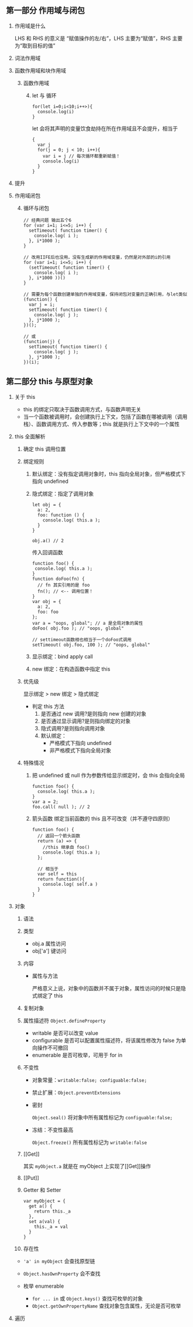 ## 第一部分 作用域与闭包

1. 作用域是什么

   LHS 和 RHS 的意义是 “赋值操作的左/右”，LHS 主要为“赋值”，RHS 主要为“取到目标的值”

2. 词法作用域
3. 函数作用域和块作用域

   3. 函数作用域

      4. let 与 循环

         ```
         for(let i=0;i<10;i++>){
           console.log(i)
         }
         ```

         let 会将其声明的变量饮食劫持在所在作用域且不会提升，相当于

         ```
         {
           var j
           for(j = 0; j < 10; i++){
             var i = j // 每次循环都重新赋值！
             console.log(i)
           }
         }
         ```

4. 提升
5. 作用域闭包

   4. 循环与闭包

      ```
      // 经典问题 输出五个6
      for (var i=1; i<=5; i++) {
        setTimeout( function timer() {
          console.log( i );
        }, i*1000 );
      }

      // 改用IIFE后也没用，没有生成新的作用域变量，仍然是对外部的i的引用
      for (var i=1; i<=5; i++) {
        (setTimeout( function timer() {
          console.log( i );
        }, i*1000 ))()
      }

      // 需要为每个函数创建单独的作用域变量，保持闭包对变量的正确引用，与let类似
      (function() {
        var j = i;
        setTimeout( function timer() {
          console.log( j );
        }, j*1000 );
      })();

      // 或
      (function(j) {
        setTimeout( function timer() {
          console.log( j );
        }, j*1000 );
      })(i);
      ```

## 第二部分 this 与原型对象

1. 关于 this

   - this 的绑定只取决于函数调用方式，与函数声明无关
   - 当一个函数被调用时，会创建执行上下文，包括了函数在哪被调用（调用栈）、函数调用方式、传入参数等；this 就是执行上下文中的一个属性

2. this 全面解析

   1. 确定 this 调用位置
   2. 绑定规则

      1. 默认绑定：没有指定调用对象时，this 指向全局对象，但严格模式下指向 undefined
      2. 隐式绑定：指定了调用对象

         ```
         let obj = {
           a: 2,
           foo: function () {
             console.log( this.a );
           }
         }

         obj.a() // 2
         ```

         传入回调函数

         ```
         function foo() {
          console.log( this.a );
         }
         function doFoo(fn) {
           // fn 其实引用的是 foo
           fn(); // <-- 调用位置！
         }
         var obj = {
           a: 2,
           foo: foo
         };
         var a = "oops, global"; // a 是全局对象的属性
         doFoo( obj.foo ); // "oops, global"

         // settimeout函数相也相当于一个doFoo式调用
         setTimeout( obj.foo, 100 ); // "oops, global"
         ```

      3. 显示绑定：bind apply call
      4. new 绑定：在构造函数中指定 this

   3. 优先级

      显示绑定 > new 绑定 > 隐式绑定

      - 判定 this 方法
        1. 是否通过 new 调用?是则指向 new 创建的对象
        2. 是否通过显示调用?是则指向绑定的对象
        3. 隐式调用?是则指向调用对象
        4. 默认绑定：
           - 严格模式下指向 undefined
           - 非严格模式下指向全局对象

   4. 特殊情况

      1. 把 undefined 或 null 作为参数传给显示绑定时，会 this 会指向全局
         ```
         function foo() {
           console.log( this.a );
         }
         var a = 2;
         foo.call( null ); // 2
         ```
      2. 箭头函数 绑定当前函数的 this 且不可改变（并不遵守四原则）

         ```
         function foo() {
           // 返回一个箭头函数
           return (a) => {
             //this 继承自 foo()
             console.log( this.a );
           };

           // 相当于
           var self = this
           return function(){
             console.log( self.a )
           }
         }
         ```

3. 对象

   1. 语法
   2. 类型
      - obj.a 属性访问
      - obj['a'] 键访问
   3. 内容

      - 属性与方法

        严格意义上说，对象中的函数并不属于对象，属性访问的时候只是隐式绑定了 this

   4. 复制对象
   5. 属性描述符 `Object.defineProperty`
      - writable 是否可以改变 value
      - configurable 是否可以配置属性描述符，将该属性修改为 false 为单向操作不可撤回
      - enumerable 是否可枚举，可用于 for in
   6. 不变性

      - 对象常量：`writable:false; configuable:false;`
      - 禁止扩展：`Object.preventExtensions`
      - 密封

        `Object.seal()` 将对象中所有属性标记为 `configuable:false;`

      - 冻结：不变性最高

        `Object.freeze()` 所有属性标记为 `writable:false`

   7. [[Get]]

      其实 `myObject.a` 就是在 myObject 上实现了[[Get]]操作

   8. [[Put]]
   9. Getter 和 Setter

      ```
      var myObject = {
        get a() {
          return this._a
        },
        set a(val) {
          this._a = val
        }
      }
      ```
   10. 存在性

      - `'a' in myObject` 会查找原型链
      - `Object.hasOwnProperty` 会不查找

      - 枚举 enumerable

        - `for ... in` 或 `Object.keys()` 查找可枚举的对象
        - `Object.getOwnPropertyName` 查找对象包含属性，无论是否可枚举

4. 遍历